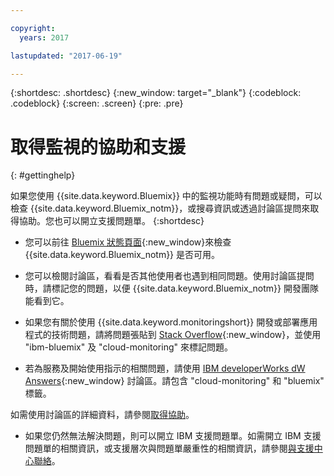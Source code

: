 ```yaml
---

copyright:
  years: 2017

lastupdated: "2017-06-19"

---
```



{:shortdesc: .shortdesc}
{:new_window: target="_blank"}
{:codeblock: .codeblock}
{:screen: .screen}
{:pre: .pre}


# 取得監視的協助和支援
{: #gettinghelp}

如果您使用 {{site.data.keyword.Bluemix}} 中的監視功能時有問題或疑問，可以檢查 {{site.data.keyword.Bluemix_notm}}，或搜尋資訊或透過討論區提問來取得協助。您也可以開立支援問題單。
{:shortdesc}

* 您可以前往 [Bluemix 狀態頁面](https://developer.ibm.com/bluemix/support/#status){:new_window}來檢查 {{site.data.keyword.Bluemix_notm}} 是否可用。

* 您可以檢閱討論區，看看是否其他使用者也遇到相同問題。使用討論區提問時，請標記您的問題，以便 {{site.data.keyword.Bluemix_notm}} 開發團隊能看到它。
<!--Insert the appropriate Stack Overflow tag for your service for <service_keyword> in URL and text below:  -->
  * 如果您有關於使用 {{site.data.keyword.monitoringshort}} 開發或部署應用程式的技術問題，請將問題張貼到 [Stack Overflow](http://stackoverflow.com/search?q=cloud-monitoring+ibm-bluemix){:new_window}，並使用 "ibm-bluemix" 及 "cloud-monitoring" 來標記問題。
<!--Insert the appropriate dW Answers tag for your service for <service_keyword> in URL below:  -->
  * 若為服務及開始使用指示的相關問題，請使用 [IBM developerWorks dW Answers](https://developer.ibm.com/answers/topics/cloud-monitoring/?smartspace=bluemix){:new_window} 討論區。請包含 "cloud-monitoring" 和 "bluemix" 標籤。

如需使用討論區的詳細資料，請參閱[取得協助](https://www.{DomainName}/docs/support/index.html#getting-help)。

* 如果您仍然無法解決問題，則可以開立 IBM 支援問題單。如需開立 IBM 支援問題單的相關資訊，或支援層次與問題單嚴重性的相關資訊，請參閱[與支援中心聯絡](https://www.{DomainName}/docs/support/index.html#contacting-support)。

